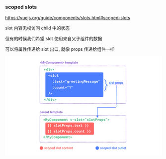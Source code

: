 ### scoped slots

https://vuejs.org/guide/components/slots.html#scoped-slots

slot 内容无权访问 child 中的状态

但有的时候我们希望 slot 使用来自父子组件的数据

可以将属性传递给 slot 出口, 就像 props 传递给组件一样

![img.png](img.png)
